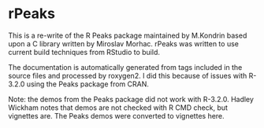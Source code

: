 # rPeaks

This is a re-write of the R Peaks package maintained by M.Kondrin
based upon a C library written by Miroslav Morhac. rPeaks was
written to use current build techniques from RStudio to build.

The documentation is automatically generated from tags included in the
source files and processed by roxygen2. I did this because of issues
with R-3.2.0 using the Peaks package from CRAN.

Note: the demos from the Peaks package did not work with R-3.2.0. Hadley
Wickham notes that demos are not checked with R CMD check, but
vignettes are. The Peaks demos were converted to vignettes here.
